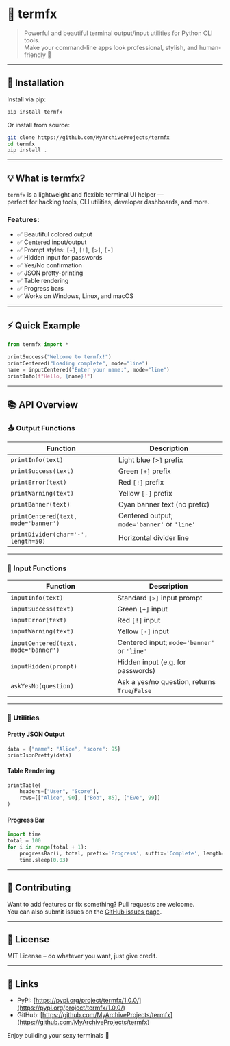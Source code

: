 
# 🎨 termfx

> Powerful and beautiful terminal output/input utilities for Python CLI tools.  
> Make your command-line apps look professional, stylish, and human-friendly 💅

---

## 🚀 Installation

Install via pip:

```bash
pip install termfx
```

Or install from source:

```bash
git clone https://github.com/MyArchiveProjects/termfx
cd termfx
pip install .
```

---

## 💡 What is termfx?

`termfx` is a lightweight and flexible terminal UI helper —  
perfect for hacking tools, CLI utilities, developer dashboards, and more.

### Features:
- ✅ Beautiful colored output
- ✅ Centered input/output
- ✅ Prompt styles: `[+]`, `[!]`, `[>]`, `[-]`
- ✅ Hidden input for passwords
- ✅ Yes/No confirmation
- ✅ JSON pretty-printing
- ✅ Table rendering
- ✅ Progress bars
- ✅ Works on Windows, Linux, and macOS

---

## ⚡ Quick Example

```python
from termfx import *

printSuccess("Welcome to termfx!")
printCentered("Loading complete", mode="line")
name = inputCentered("Enter your name:", mode="line")
printInfo(f"Hello, {name}!")
```

---

## 📚 API Overview

### 📤 Output Functions

| Function                                 | Description                                      |
|------------------------------------------|--------------------------------------------------|
| `printInfo(text)`                        | Light blue `[>]` prefix                          |
| `printSuccess(text)`                     | Green `[+]` prefix                               |
| `printError(text)`                       | Red `[!]` prefix                                 |
| `printWarning(text)`                     | Yellow `[-]` prefix                              |
| `printBanner(text)`                      | Cyan banner text (no prefix)                     |
| `printCentered(text, mode='banner')`     | Centered output; `mode='banner'` or `'line'`     |
| `printDivider(char='-', length=50)`      | Horizontal divider line                          |

---

### 🧾 Input Functions

| Function                                 | Description                                      |
|------------------------------------------|--------------------------------------------------|
| `inputInfo(text)`                        | Standard `[>]` input prompt                      |
| `inputSuccess(text)`                     | Green `[+]` input                                |
| `inputError(text)`                       | Red `[!]` input                                  |
| `inputWarning(text)`                     | Yellow `[-]` input                               |
| `inputCentered(text, mode='banner')`     | Centered input; `mode='banner'` or `'line'`      |
| `inputHidden(prompt)`                    | Hidden input (e.g. for passwords)                |
| `askYesNo(question)`                     | Ask a yes/no question, returns `True`/`False`    |

---

### 🔧 Utilities

#### Pretty JSON Output

```python
data = {"name": "Alice", "score": 95}
printJsonPretty(data)
```

#### Table Rendering

```python
printTable(
    headers=["User", "Score"],
    rows=[["Alice", 90], ["Bob", 85], ["Eve", 99]]
)
```

#### Progress Bar

```python
import time
total = 100
for i in range(total + 1):
    progressBar(i, total, prefix='Progress', suffix='Complete', length=40)
    time.sleep(0.03)
```

---

## 🤝 Contributing

Want to add features or fix something? Pull requests are welcome.  
You can also submit issues on the [GitHub issues page](https://github.com/MyArchiveProjects/termfx/issues).

---

## 📄 License

MIT License – do whatever you want, just give credit.

---

## 🔗 Links

- PyPI: [https://pypi.org/project/termfx/1.0.0/](https://pypi.org/project/termfx/1.0.0/)
- GitHub: [https://github.com/MyArchiveProjects/termfx](https://github.com/MyArchiveProjects/termfx)

Enjoy building your sexy terminals 🤘
